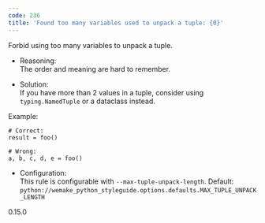 ```yaml
---
code: 236
title: 'Found too many variables used to unpack a tuple: {0}'
---
```


Forbid using too many variables to unpack a tuple.

  - Reasoning:  
    The order and meaning are hard to remember.

  - Solution:  
    If you have more than 2 values in a tuple, consider using
    `typing.NamedTuple` or a dataclass instead.

Example:

    # Correct:
    result = foo()
    
    # Wrong:
    a, b, c, d, e = foo()

  - Configuration:  
    This rule is configurable with `--max-tuple-unpack-length`. Default:
    `python://wemake_python_styleguide.options.defaults.MAX_TUPLE_UNPACK_LENGTH`

<div class="versionadded">

0.15.0

</div>